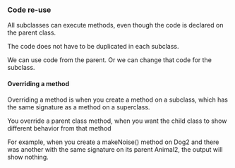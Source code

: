 
### Code re-use ###

All subclasses can execute methods, even though the code is declared on the parent class.

The code does not have to be duplicated in each subclass.

We can use code from the parent. Or we can change that code for the subclass.


#### Overriding a method

Overriding a method is when you create a method on a subclass, which has the same signature as a method on a superclass.

You override a parent class method, when you want the child class to show different behavior from that method

For example, when you create a makeNoise() method on Dog2 and there was another with the same signature on its parent Animal2, the output will show nothing.